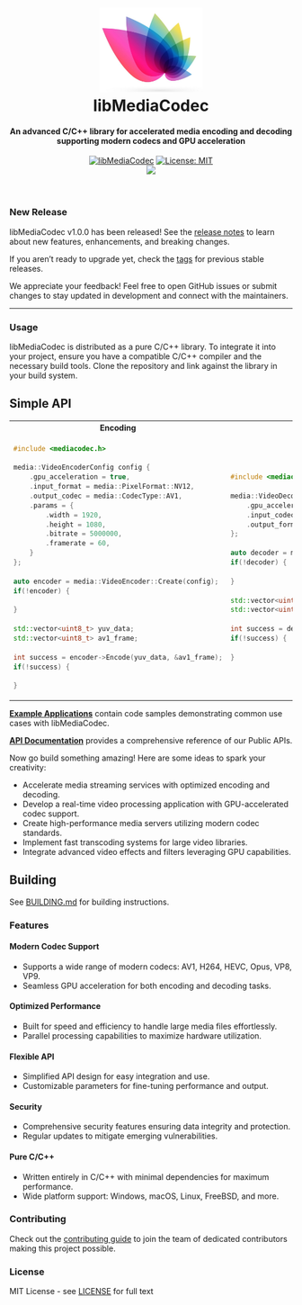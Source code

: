 <h1 align="center">
  <a href="https://libmediacodec.example"><img src="./.github/logo.jpg" alt="libMediaCodec" height="150px"></a>
  <br>
  libMediaCodec
  <br>
</h1>
<h4 align="center">An advanced C/C++ library for accelerated media encoding and decoding supporting modern codecs and GPU acceleration</h4>
<p align="center">
    <a href="https://libmediacodec.example"><img src="https://img.shields.io/badge/libMediaCodec-C/C++-blue.svg?longCache=true" alt="libMediaCodec" /></a>
    <a href="LICENSE"><img src="https://img.shields.io/badge/License-MIT-5865F2.svg" alt="License: MIT" /></a>
    <br>
    <a href="https://github.com/media-lib/libMediaCodec"><img src="https://img.shields.io/static/v1?label=Build&message=Documentation&color=brightgreen" /></a>
</p>
<br>

### New Release

libMediaCodec v1.0.0 has been released! See the [release notes](https://github.com/media-lib/libMediaCodec/wiki/Release-libMediaCodec@v1.0.0) to learn about new features, enhancements, and breaking changes.

If you aren’t ready to upgrade yet, check the [tags](https://github.com/media-lib/libMediaCodec/tags) for previous stable releases.

We appreciate your feedback! Feel free to open GitHub issues or submit changes to stay updated in development and connect with the maintainers.

-----

### Usage

libMediaCodec is distributed as a pure C/C++ library. To integrate it into your project, ensure you have a compatible C/C++ compiler and the necessary build tools. Clone the repository and link against the library in your build system.

## Simple API
<table>
<tr>
<th> Encoding </th>
<th> Decoding </th>
</tr>
<tr>
<td>

```cpp
#include <mediacodec.h>

media::VideoEncoderConfig config {
    .gpu_acceleration = true,
    .input_format = media::PixelFormat::NV12,
    .output_codec = media::CodecType::AV1,
    .params = {
        .width = 1920,
        .height = 1080,
        .bitrate = 5000000,
        .framerate = 60,
    }
};

auto encoder = media::VideoEncoder::Create(config);
if(!encoder) { 

}

std::vector<uint8_t> yuv_data;
std::vector<uint8_t> av1_frame;

int success = encoder->Encode(yuv_data, &av1_frame);
if(!success) {

}
```

</td>
<td>

```cpp
#include <mediacodec.h>

media::VideoDecoderConfig dec_cfg {
    .gpu_acceleration = true,
    .input_codec = media::PixelFormat::NV12,
    .output_format = media::PixelFormat::AV1
};

auto decoder = media::VideoDecoder::Create(dec_cfg);
if(!decoder) { 

}

std::vector<uint8_t> av1_frame;
std::vector<uint8_t> yuv_data;

int success = decoder->Decode(av1_frame, &yuv_data);
if(!success) {

}
```

</td>
</tr>
</table>

**[Example Applications](examples/README.md)** contain code samples demonstrating common use cases with libMediaCodec.

**[API Documentation](https://libmediacodec.example/docs)** provides a comprehensive reference of our Public APIs.

Now go build something amazing! Here are some ideas to spark your creativity:
* Accelerate media streaming services with optimized encoding and decoding.
* Develop a real-time video processing application with GPU-accelerated codec support.
* Create high-performance media servers utilizing modern codec standards.
* Implement fast transcoding systems for large video libraries.
* Integrate advanced video effects and filters leveraging GPU capabilities.

## Building

See [BUILDING.md](https://github.com/media-lib/libMediaCodec/blob/master/BUILDING.md) for building instructions.

### Features

#### Modern Codec Support
* Supports a wide range of modern codecs: AV1, H264, HEVC, Opus, VP8, VP9.
* Seamless GPU acceleration for both encoding and decoding tasks.

#### Optimized Performance
* Built for speed and efficiency to handle large media files effortlessly.
* Parallel processing capabilities to maximize hardware utilization.

#### Flexible API
* Simplified API design for easy integration and use.
* Customizable parameters for fine-tuning performance and output.

#### Security
* Comprehensive security features ensuring data integrity and protection.
* Regular updates to mitigate emerging vulnerabilities.

#### Pure C/C++
* Written entirely in C/C++ with minimal dependencies for maximum performance.
* Wide platform support: Windows, macOS, Linux, FreeBSD, and more.

### Contributing

Check out the [contributing guide](https://github.com/media-lib/libMediaCodec/wiki/Contributing) to join the team of dedicated contributors making this project possible.

### License

MIT License - see [LICENSE](LICENSE) for full text
